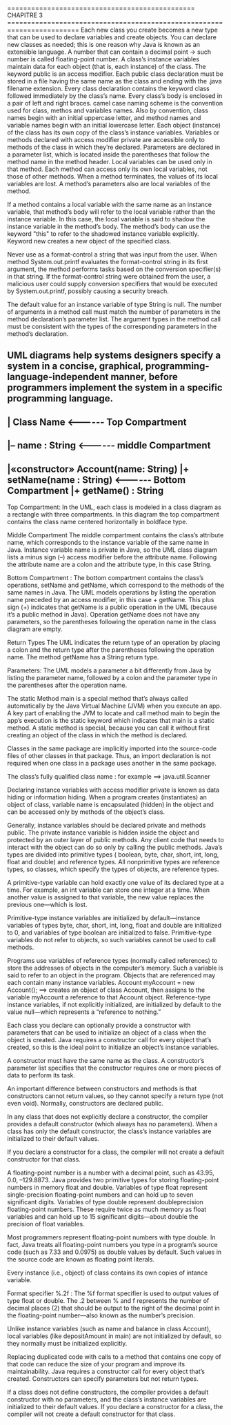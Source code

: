 =============================================== CHAPITRE 3 ========================================================================
Each new class you create becomes a new type that can be used to declare variables and create objects.
You can declare new classes as needed; this is one reason why Java is known as an extensible language.
A number that can contain a decimal point -> such number is called floating-point number.
A class’s instance variables maintain data for each object (that is, each instance) of the class. 
The keyword public is an access modifier.
Each public class declaration must be stored in a file having the same name as the class and ending with the .java filename extension.
Every class declaration contains the keyword class followed immediately by the class’s name.
Every class’s body is enclosed in a pair of left and right braces.
camel case naming scheme is the convention used for class, methos and variables names. Also by convention, class names begin with an initial uppercase letter, and method names and variable names begin with an initial lowercase letter.
Each object (instance) of the class has its own copy of the class’s instance variables.
Variables or methods declared with access modifier private are accessible only to methods of the class in which they’re declared.
Parameters are declared in a parameter list, which is located inside the parentheses that follow the method name in the method header. 
Local variables can be used only in that method.
Each method can access only its own local variables, not those of other methods. When a method terminates, the values of its local variables are lost.
A method’s parameters also are local variables of the method.

If a method contains a local variable with the same name as an instance variable, that method’s body will refer to the local variable rather than the instance variable. In this case, the local variable is said to shadow the instance variable in the method’s body.
The method’s body can use the keyword "this" to refer to the shadowed instance variable explicitly.
Keyword new creates a new object of the specified class.


Never use as a format-control a string that was input from the user. When method System.out.printf evaluates the format-control string in its first argument, the method performs tasks based on the conversion specifier(s) in that string. If the format-control string were obtained from the user, a malicious user could supply conversion specifiers that would be executed by System.out.printf, possibly causing a security breach. 

The default value for an instance variable of type String is null.
The number of arguments in a method call must match the number of parameters in the method declaration’s parameter list.
The argument types in the method call must be consistent with the types of the corresponding parameters in the method’s declaration.

UML diagrams help systems designers specify a system in a concise, graphical, programming-language-independent manner, before programmers implement the system in
a specific programming language.
--------------------------------
|            Class Name           <------ Top Compartment
--------------------------------
|– name : String                  <------ middle Compartment
--------------------------------
|«constructor» Account(name: String)
|+ setName(name : String)         <------ Bottom Compartment
|+ getName() : String
--------------------------------
Top Compartment:
In the UML, each class is modeled in a class diagram as a rectangle with three compartments. In this diagram the top compartment contains the class name centered horizontally in boldface type.

Middle Compartment
The middle compartment contains the class’s attribute name, which corresponds to the instance variable of the same name in Java. Instance variable name is private in Java, so the UML class diagram lists a minus sign (–) access modifier before the attribute name. Following the attribute name are a colon and the attribute type, in this case String. 

Bottom Compartment :
The bottom compartment contains the class’s operations, setName and getName, which correspond to the methods of the same names in Java. The UML models operations by
listing the operation name preceded by an access modifier, in this case + getName. This plus sign (+) indicates that getName is a public operation in the UML (because it’s a public method in Java). Operation getName does not have any parameters, so the parentheses following the operation name in the class diagram are empty.

Return Types
The UML indicates the return type of an operation by placing a colon and the return type after the parentheses following the operation name. The method getName has a String return type.

Parameters:
The UML models a parameter a bit differently from Java by listing the parameter name, followed by a colon and the parameter type in the parentheses after the operation name.

The static Method main is a special method that’s always called automatically by the Java Virtual Machine (JVM) when you execute an app.
A key part of enabling the JVM to locate and call method main to begin the app’s execution is the static keyword which indicates that main is a static method. 
A static method is special, because you can call it without first creating an object of the class in which the method is declared.

Classes in the same package are implicitly imported into the source-code files of other classes in that package.
Thus, an import declaration is not required when one class in a package uses another in the same package.

The class’s fully qualified class name : for example ==> java.util.Scanner 

Declaring instance variables with access modifier private is known as data hiding or information hiding. When a program creates (instantiates) an object of class, variable name is encapsulated (hidden) in the object and can be accessed only by methods of the object’s class. 

Generally, instance variables should be declared private and methods public.
The private instance variable is hidden inside the object and protected by an outer layer of public methods. Any client code that needs to interact with the object can do so only by calling the public methods.
Java’s types are divided into primitive types ( boolean, byte, char, short, int, long, float and double) and reference types.
All nonprimitive types are reference types, so classes, which specify the types of objects, are reference types.

A primitive-type variable can hold exactly one value of its declared type at a time. For example, an int variable can store one integer at a time. When another value is assigned to that variable, the new value replaces the previous one—which is lost. 

Primitive-type instance variables are initialized by default—instance variables of types byte, char, short, int, long, float and double are initialized to 0, and variables of type boolean are initialized to false. 
Primitive-type variables do not refer to objects, so such variables cannot be used to call methods. 

Programs use variables of reference types (normally called references) to store the addresses of objects in the computer’s memory. Such a variable is said to refer to an object in the program. Objects that are referenced may each contain many instance variables.
Account myAccount = new Account(); ==> creates an object of class Account, then assigns to the variable myAccount a reference to that Account object. Reference-type instance variables, if not explicitly initialized, are initialized by default to the value null—which represents a “reference to nothing.”  

Each class you declare can optionally provide a constructor with parameters that can be used to initialize an object of a class when the object is created. Java requires a constructor call for every object that’s created, so this is the ideal point to initialize an object’s instance variables.

A constructor must have the same name as the class. A constructor’s parameter list specifies that the constructor requires one or more pieces of data to perform its task.

An important difference between constructors and methods is that constructors cannot return values, so they cannot specify a return type (not even void). Normally, constructors are declared public.

In any class that does not explicitly declare a constructor, the compiler provides a default constructor (which always has no parameters).
When a class has only the default constructor, the class’s instance variables are initialized to their default values.

If you declare a constructor for a class, the compiler will not create a default constructor for that class.

A floating-point number is a number with a decimal point, such as 43.95, 0.0, –129.8873.
Java provides two primitive types for storing floating-point numbers in memory float and double. Variables of type float represent single-precision floating-point numbers and can hold up to seven significant digits. Variables of type double represent doubleprecision floating-point numbers. These require twice as much memory as float variables and can hold up to 15 significant digits—about double the precision of float variables.

Most programmers represent floating-point numbers with type double. In fact, Java treats all floating-point numbers you type in a program’s source code (such as 7.33 and 0.0975) as double values by default. Such values in the source code are known as floating point literals.

Every instance (i.e., object) of class contains its own copies of intance variable.

Format specifier %.2f :
The %f format specifier is used to output values of type float or double. The .2 between % and f represents the number of decimal places (2) that should be output to the right of the decimal point in the floating-point number—also known as the number’s precision.

Unlike instance variables (such as name and balance in class Account), local variables (like depositAmount in main) are not initialized by default, so they normally must be initialized explicitly. 

Replacing duplicated code with calls to a method that contains one copy of that code can reduce the size of your program and improve its maintainability.
 Java requires a constructor call for every object that’s created.
 Constructors can specify parameters but not return types.

If a class does not define constructors, the compiler provides a default constructor with no parameters, and the class’s instance variables are initialized to their default values. 
If you declare a constructor for a class, the compiler will not create a default constructor for that class.
